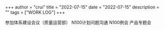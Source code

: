 +++
author = "crui"
title = "2022-07-15"
date = "2022-07-15"
description = ""
tags = ["WORK LOG"]
+++


参加体系建设会议（质量运营部）
N100计划问题沟通
N100例会
产品专题会